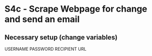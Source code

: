 # S4c - Scrape Webpage for change and send an email

## Necessary setup (change variables)
USERNAME
PASSWORD
RECIPIENT
URL
